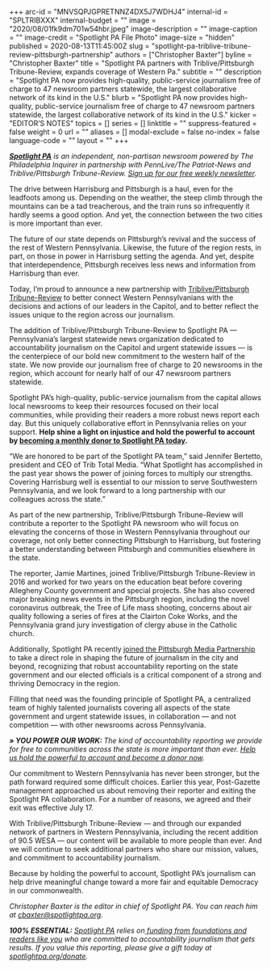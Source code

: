 +++
arc-id = "MNVSQPJGPRETNNZ4DX5J7WDHJ4"
internal-id = "SPLTRIBXXX"
internal-budget = ""
image = "2020/08/01fk9dm701w54hbr.jpeg"
image-description = ""
image-caption = ""
image-credit = "Spotlight PA File Photo"
image-size = "hidden"
published = 2020-08-13T11:45:00Z
slug = "spotlight-pa-triblive-tribune-review-pittsburgh-partnership"
authors = ["Christopher Baxter"]
byline = "Christopher Baxter"
title = "Spotlight PA partners with Triblive/Pittsburgh Tribune-Review, expands coverage of Western Pa."
subtitle = ""
description = "Spotlight PA now provides high-quality, public-service journalism free of charge to 47 newsroom partners statewide, the largest collaborative network of its kind in the U.S."
blurb = "Spotlight PA now provides high-quality, public-service journalism free of charge to 47 newsroom partners statewide, the largest collaborative network of its kind in the U.S."
kicker = "EDITOR’S NOTES"
topics = []
series = []
linktitle = ""
suppress-featured = false
weight = 0
url = ""
aliases = []
modal-exclude = false
no-index = false
language-code = ""
layout = ""
+++

<a href="https://www.spotlightpa.org/"><i><b>Spotlight PA</b></i></a><i> is an independent, non-partisan newsroom powered by The Philadelphia Inquirer in partnership with PennLive/The Patriot-News and Triblive/Pittsburgh Tribune-Review. </i><a href="https://www.spotlightpa.org/newsletters"><i>Sign up for our free weekly newsletter</i></a><i>.</i>

The drive between Harrisburg and Pittsburgh is a haul, even for the leadfoots among us. Depending on the weather, the steep climb through the mountains can be a tad treacherous, and the train runs so infrequently it hardly seems a good option. And yet, the connection between the two cities is more important than ever.

The future of our state depends on Pittsburgh’s revival and the success of the rest of Western Pennsylvania. Likewise, the future of the region rests, in part, on those in power in Harrisburg setting the agenda. And yet, despite that interdependence, Pittsburgh receives less news and information from Harrisburg than ever.

Today, I’m proud to announce a new partnership with <a href="https://www.triblive.com/">Triblive/Pittsburgh Tribune-Review</a> to better connect Western Pennsylvanians with the decisions and actions of our leaders in the Capitol, and to better reflect the issues unique to the region across our journalism.

The addition of Triblive/Pittsburgh Tribune-Review to Spotlight PA — Pennsylvania’s largest statewide news organization dedicated to accountability journalism on the Capitol and urgent statewide issues — is the centerpiece of our bold new commitment to the western half of the state. We now provide our journalism free of charge to 20 newsrooms in the region, which account for nearly half of our 47 newsroom partners statewide.

Spotlight PA’s high-quality, public-service journalism from the capital allows local newsrooms to keep their resources focused on their local communities, while providing their readers a more robust news report each day. But this uniquely collaborative effort in Pennsylvania relies on your support. <b>Help shine a light on injustice and hold the powerful to account by </b><a href="https://www.spotlightpa.org/donate" target=_blank><b>becoming a monthly donor to Spotlight PA today</b></a><b>.</b>

“We are honored to be part of the Spotlight PA team,” said Jennifer Bertetto, president and CEO of Trib Total Media. “What Spotlight has accomplished in the past year shows the power of joining forces to multiply our strengths. Covering Harrisburg well is essential to our mission to serve Southwestern Pennsylvania, and we look forward to a long partnership with our colleagues across the state.”

As part of the new partnership, Triblive/Pittsburgh Tribune-Review will contribute a reporter to the Spotlight PA newsroom who will focus on elevating the concerns of those in Western Pennsylvania throughout our coverage, not only better connecting Pittsburgh to Harrisburg, but fostering a better understanding between Pittsburgh and communities elsewhere in the state.

The reporter, Jamie Martines, joined Triblive/Pittsburgh Tribune-Review in 2016 and worked for two years on the education beat before covering Allegheny County government and special projects. She has also covered major breaking news events in the Pittsburgh region, including the novel coronavirus outbreak, the Tree of Life mass shooting, concerns about air quality following a series of fires at the Clairton Coke Works, and the Pennsylvania grand jury investigation of clergy abuse in the Catholic church.

Additionally, Spotlight PA recently <a href="https://thebigstorypgh.com/">joined the Pittsburgh Media Partnership</a> to take a direct role in shaping the future of journalism in the city and beyond, recognizing that robust accountability reporting on the state government and our elected officials is a critical component of a strong and thriving Democracy in the region.

Filling that need was the founding principle of Spotlight PA, a centralized team of highly talented journalists covering all aspects of the state government and urgent statewide issues, in collaboration — and not competition — with other newsrooms across Pennsylvania.

<i><b>» YOU POWER OUR WORK: </b></i><i>The kind of accountability reporting we provide for free to communities across the state is more important than ever. </i><a href="https://www.spotlightpa.org/donate" target=_blank><i>Help us hold the powerful to account and </i></a><a href="https://www.spotlightpa.org/donate"><i>become a donor now</i></a><i>.</i>

Our commitment to Western Pennsylvania has never been stronger, but the path forward required some difficult choices. Earlier this year, Post-Gazette management approached us about removing their reporter and exiting the Spotlight PA collaboration. For a number of reasons, we agreed and their exit was effective July 17.

With Triblive/Pittsburgh Tribune-Review — and through our expanded network of partners in Western Pennsylvania, including the recent addition of 90.5 WESA — our content will be available to more people than ever. And we will continue to seek additional partners who share our mission, values, and commitment to accountability journalism.

Because by holding the powerful to account, Spotlight PA’s journalism can help drive meaningful change toward a more fair and equitable Democracy in our commonwealth.

<i>Christopher Baxter is the editor in chief of Spotlight PA. You can reach him at </i><a href="mailto:cbaxter@spotlightpa.org" target=_blank><i>cbaxter@spotlightpa.org</i></a><i>.</i>

<script src="https://www.spotlightpa.org/embed.js" async></script><div data-spl-embed-version="1" data-spl-src="https://www.spotlightpa.org/embeds/tips/?tip_text=Do%20you%20have%20a%20tip%20or%20story%20Spotlight%20PA%20should%20investigate%3F%20We%20want%20to%20hear%20from%20you."></div>

<i><b>100% ESSENTIAL:</b></i> <a href="https://www.spotlightpa.org/"><i>Spotlight PA</i></a><i> relies on</i><a href="https://www.spotlightpa.org/support"><i> funding from foundations and readers like you</i></a><i> who are committed to accountability journalism that gets results. If you value this reporting, please give a gift today at </i><a href="http://spotlightpa.org/donate"><i>spotlightpa.org/donate</i></a><i>.</i>
